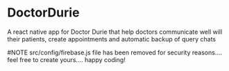 # DoctorDurie
A react native app for Doctor Durie that help doctors communicate well will their patients, create appointments and automatic backup of query chats

#NOTE
src/config/firebase.js
file has been removed for security reasons.... feel free to create yours.... happy coding!


